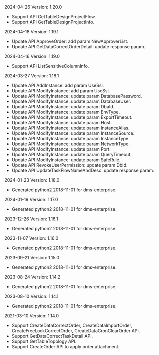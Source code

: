 2024-04-26 Version: 1.20.0
- Support API GetTableDesignProjectFlow.
- Support API GetTableDesignProjectInfo.


2024-04-18 Version: 1.19.1
- Update API ApproveOrder: add param NewApproverList.
- Update API GetDataCorrectOrderDetail: update response param.


2024-04-16 Version: 1.19.0
- Support API ListSensitiveColumnInfo.


2024-03-27 Version: 1.18.1
- Update API AddInstance: add param UseSsl.
- Update API ModifyInstance: add param UseSsl.
- Update API ModifyInstance: update param DatabasePassword.
- Update API ModifyInstance: update param DatabaseUser.
- Update API ModifyInstance: update param DbaId.
- Update API ModifyInstance: update param EnvType.
- Update API ModifyInstance: update param ExportTimeout.
- Update API ModifyInstance: update param Host.
- Update API ModifyInstance: update param InstanceAlias.
- Update API ModifyInstance: update param InstanceSource.
- Update API ModifyInstance: update param InstanceType.
- Update API ModifyInstance: update param NetworkType.
- Update API ModifyInstance: update param Port.
- Update API ModifyInstance: update param QueryTimeout.
- Update API ModifyInstance: update param SafeRule.
- Update API RevokeUserPermission: update param DbId.
- Update API UpdateTaskFlowNameAndDesc: update response param.


2024-01-23 Version: 1.18.0
- Generated python2 2018-11-01 for dms-enterprise.

2024-01-19 Version: 1.17.0
- Generated python2 2018-11-01 for dms-enterprise.

2023-12-26 Version: 1.16.1
- Generated python2 2018-11-01 for dms-enterprise.

2023-11-07 Version: 1.16.0
- Generated python2 2018-11-01 for dms-enterprise.

2023-09-21 Version: 1.15.0
- Generated python2 2018-11-01 for dms-enterprise.

2023-08-24 Version: 1.14.2
- Generated python2 2018-11-01 for dms-enterprise.

2023-08-10 Version: 1.14.1
- Generated python2 2018-11-01 for dms-enterprise.

2021-03-10 Version: 1.14.0
- Support CreateDataCorrectOrder, CreateDataImportOrder, CreateFreeLockCorrectOrder, CreateDataCronClearOrder API.
- Support GetDataCorrectTaskDetail API.
- Support GetTableTopology API.
- Support CreateOrder API to apply order attachment.

